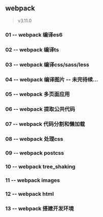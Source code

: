 ## webpack

> v3.11.0

### 01 -- webpack 编译es6
### 02 -- webpack 编译ts
### 03 -- webpack 编译css/sass/less
### 04 -- webpack 编译图片 -- 未完待续...
### 05 -- webpack 多页面应用
### 06 -- webpack 提取公共代码
### 07 -- webpack 代码分割和懒加载
### 08 -- webpack 处理css
### 09 -- webpack postcss
### 10 -- webpack tree_shaking
### 11 -- webpack images
### 12 -- webpack html
### 13 -- webpack 搭建开发环境
